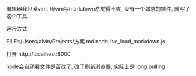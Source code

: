 
编辑器我只爱vim, 用vim写markdown总觉得不爽, 没有一个如意的插件, 就写了这个工具.

运行方式

FILE=/Users/alvin/Projects/方案.md node live_load_markdown.js

打开 http://localhost:8000

node会自动看文件是否改了, 改了刷新浏览器, 实际上是 long pulling
